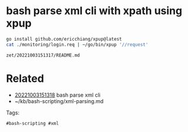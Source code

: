 # bash parse xml cli with xpath using xpup
```bash
go install github.com/ericchiang/xpup@latest
cat ./monitoring/login.req | ~/go/bin/xpup '//request'
```

` zet/20221003151317/README.md `

# Related

- [20221003151318](/zet/20221003151318/README.md) bash parse xml cli
- ~/kb/bash-scripting/xml-parsing.md

Tags:

    #bash-scripting #xml 
